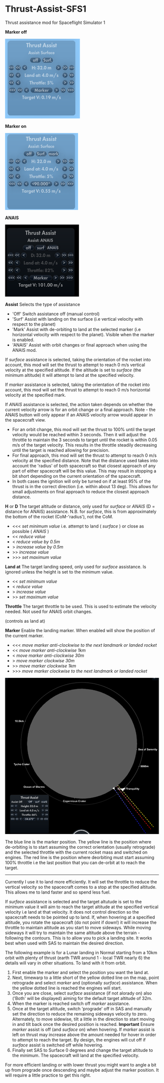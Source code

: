 # Thrust-Assist-SFS1

Thrust assistance mod for Spaceflight Simulator 1

**Marker off**

![User Interface](Images/UI_MarkerOff.png)

**Marker on**

![User Interface](Images/UI_MarkerOn.png)

**ANAIS**

![User Interface](Images/UI_ANAIS.png)

**Assist** Selects the type of assistance
* 'Off' Switch assistance off (manual control)
* 'Surf' Assist with landing on the surface (i.e vertical velocity with respect to the planet)
* 'Mark' Assist with de-orbiting to land at the selected marker (i.e horizontal velocity with respect to the planet). Visible when the marker is enabled.
* 'ANAIS' Assist with orbit changes or final approach when using the ANAIS mod.

If _surface_ assistance is selected, taking the orientation of the rocket into account, this mod will set the thrust to attempt to reach 0 m/s vertical velocity at the specified altitude. If the altitude is set to _surface_ (the minimum altitude) it will attempt to land at the specified velocity.

If _marker_ assistance is selected, taking the orientation of the rocket into account, this mod will set the thrust to attempt to reach 0 m/s horizontal velocity at the specified mark.

If _ANAIS_ assistance is selected, the action taken depends on whether the current velocity arrow is for an orbit change or a final approach. Note - the ANAIS button will only appear if an ANAIS velocity arrow would appear in the spacecraft view.
* For an orbit change, this mod will set the thrust to 100% until the target velocity would be reached within 3 seconds. Then it will adjust the throttle to maintain the 3 seconds to target until the rocket is within 0.05 m/s of the target velocity. This results in the throttle steadily decreasing until the target is reached allowing for precision.
* For final approach, this mod will set the thrust to attempt to reach 0 m/s velocity at the specified distance. Note that the distance used takes into account the 'radius' of both spacecraft so that closest approach of any part of either spacecraft will be this value. This may result in stopping a bit short depending on the current orientation of the spacecraft.
* In both cases the ignition will only be turned on if at least 95% of the thrust is in the correct direction (i.e. within about 13 deg). This allows for small adjustments on final approach to reduce the closest approach distance.

**H** or **D** The target altitude or distance, only used for _surface_ or _ANAIS_ (D = distance for ANAIS) assistance. N.B. for _surface_, this is from approximately the bottom of the rocket (CoM-'radius'), not the CoM.
* <<< _set minimum value_ i.e. attempt to land ( _surface_ ) or close as possible ( _ANAIS_ )
* << _reduce value_
* < _reduce value by 0.5m_
* \> _increase value by 0.5m_
* \>\> _increase value_
* \>\>\> _set maximum value_

**Land at** The target landing speed, only used for _surface_ assistance. Is ignored unless the height is set to the minimum value.
* << _set minimum value_
* < _reduce value_
* \> _increase value_
* \>\> _set maximum value_

**Throttle** The target throttle to be used. This is used to estimate the velocity needed. Not used for ANAIS orbit changes.

(controls as land at)

**Marker** Enable the landing marker. When enabled will show the position of the current marker.
* <<< _move marker anti-clockwise to the next landmark or landed rocket_
* << _move marker anti-clockwise 1km_
* < _move marker anti-clockwise 30m_
* \>  _move marker clockwise 30m_
* \>\> _move marker clockwise 1km_
* \>\>\> _move marker clockwise to the next landmark or landed rocket_

![Marker on map](Images/MapMarker.png)

The blue line is the marker position. The yellow line is the position where de-orbiting is to start assuming the correct orientation (usually retrograde) and the selected throttle with the current rocket mass and switched on engines. The red line is the position where deorbiting must start assuming 100% throttle i.e the last position that you can de-orbit at to reach the target.

---

Currently I use it to land more efficiently. It will set the throttle to reduce the vertical velocity so the spacecraft comes to a stop at the specified altitude. This allows me to land faster and so spend less fuel.

If _surface_ assistance is selected and the target altutude is set to the minimum value it will aim to reach the target altitude at the specified vertical velocity i.e land at that velocity. It does not control direction so the spacecraft needs to be pointed up to land. If, when hovering at a specified altitude, you rotate the spacecraft (do not point if down!) it will increase the throttle to maintain altitude as you start to move sideways. While moving sideways it will try to maintain the same altitude above the terrain - following the contours. This is to allow you to pick a landing site. It works best when used with SAS to maintain the desired direction.

The following example is for a Lunar landing in Normal starting from a 10km orbit with plenty of thrust (earth TWR around 1 - local TWR nearly 6) the details will vary in other situations. To land with it from orbit.
1. First enable the marker and select the position you want the land at. 
2. Next, timewarp to a little short of the yellow dotted line on the map, point retrograde and select _marker_ and (optionally _surface_) assistance. When the yellow dotted line is reached the engines will start.
3. Once you are close, select _surface_ assistance (if not alorady on) also ('Both' will be displayed) aiming for the default target altitude of 32m.
4. When the marker is reached switch off _marker_ assistance.
5. Once at the target altitude, switch 'prograde' off in SAS and manually set the direction to reduce the remaining sideways velocity to zero. Alternately, to move sidewise, tilt a little in the direction to start moving in and tilt back once the desired position is reached. **Important** Ensure _marker_ assist is off (and _surface_ on) when hovering. If _marker_ assist is left on thrust may increase above the amount needed for hover in order to attempt to reach the target.  By design, the engines will cut off if _surface_ assist is switched off while hovering.
6. Finally set SAS to Surface 0 degrees and change the target altitude to the minimum. The spacecraft will land at the specified velocity.

For more efficient landing or with lower thrust you might want to angle a bit up from prograde once descending and maybe adjust the marker position. It will require a little practice to get this right.

